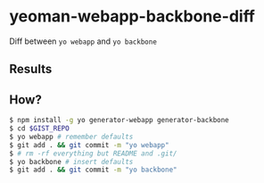 yeoman-webapp-backbone-diff
===========================

Diff between `yo webapp` and `yo backbone`

## Results ##



## How? ##

```bash
$ npm install -g yo generator-webapp generator-backbone
$ cd $GIST_REPO
$ yo webapp # remember defaults
$ git add . && git commit -m "yo webapp"
$ # rm -rf everything but README and .git/
$ yo backbone # insert defaults
$ git add . && git commit -m "yo backbone"
```